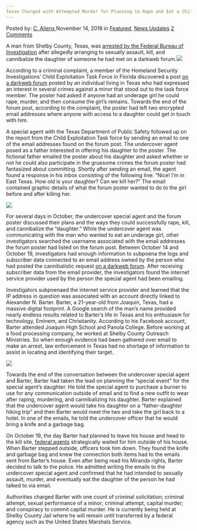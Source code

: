```yaml
---
Texan Charged with Attempted Murder for Planning to Rape and Eat a Child
---
```

<article class="post-listing post-27217 post type-post status-publish format-standard has-post-thumbnail hentry category-deepdot-news category-news-updates tag-attempted tag-charged tag-child tag-eat tag-murder tag-planning tag-rape tag-texan">
<div class="post-inner">
<p class="post-meta">
<span>Posted by: <a href="https://www.deepdotweb.com/author/caliens/" title="">C. Aliens </a></span>
<span>November 14, 2018</span>
<span>in <a href="https://www.deepdotweb.com/category/deepdot-news/" rel="category tag">Featured</a>, <a href="https://www.deepdotweb.com/category/news-updates/" rel="category tag">News Updates</a></span>
<span><a href="https://www.deepdotweb.com/2018/11/14/texan-charged-with-attempted-murder-for-planning-to-rape-and-eat-a-child/#comments">2 Comments</a></span>
</p>
<div class="clear"></div>
<div class="entry">
<p>A man from Shelby County, Texas, was <a href="https://www.lightandchampion.com/news-center-news-joaquin-news-logansport-news-shelbyville-news-tenaha-news-timpson-news/joaquin-man">arrested by the Federal Bureau of Investigation</a> after allegedly arranging to sexually assault, kill, and cannibalize the daughter of someone he had met on a darkweb forum.<img class="wp-image-27221 aligncenter" src="https://www.deepdotweb.com/wp-content/uploads/2018/11/word-image-19.jpeg" srcset="https://www.deepdotweb.com/wp-content/uploads/2018/11/word-image-19.jpeg 660w, https://www.deepdotweb.com/wp-content/uploads/2018/11/word-image-19-300x150.jpeg 300w" sizes="(max-width: 660px) 100vw, 660px" /></p>
<p>According to a criminal complaint, a member of the Homeland Security Investigations’ Child Exploitation Task Force in Florida discovered a post <a href="https://www.deepdotweb.com/tag/darknet/">on a darkweb forum</a> posted by an individual living in Texas who had expressed an interest in several crimes against a minor that stood out to the task force member. The poster had asked if anyone had an underage girl he could rape, murder, and then consume the girl’s remains. Towards the end of the forum post, according to the complaint, the poster had left two encrypted email addresses where anyone with access to a daughter could get in touch with him.</p>
<p>A special agent with the Texas Department of Public Safety followed up on the report from the Child Exploitation Task force by sending an email to one of the email addresses found on the forum post. The undercover agent posed as a father interested in offering his daughter to the poster. The fictional father emailed the poster about his daughter and asked whether or not he could also participate in the gruesome crimes the forum poster had fantasized about committing. Shortly after sending an email, the agent found a response in his inbox consisting of the following line: &#8220;Nice! I’m in East Texas. How old is your daughter? Can we kill her?” The email contained graphic details of what the forum poster wanted to do to the girl before and after killing her.</p>
<p><img class="wp-image-27222" src="https://www.deepdotweb.com/wp-content/uploads/2018/11/word-image-20.jpeg" srcset="https://www.deepdotweb.com/wp-content/uploads/2018/11/word-image-20.jpeg 660w, https://www.deepdotweb.com/wp-content/uploads/2018/11/word-image-20-300x206.jpeg 300w" sizes="(max-width: 660px) 100vw, 660px" /></p>
<p>For several days in October, the undercover special agent and the forum poster discussed their plans and the ways they could successfully rape, kill, and cannibalize the “daughter.” While the undercover agent was communicating with the man who wanted to eat an underage girl, other investigators searched the username associated with the email addresses the forum poster had listed on the forum post. Between October 14 and October 19, investigators had enough information to subpoena the logs and subscriber data connected to an email address owned by the person who had posted the cannibalistic request <a href="https://www.deepdotweb.com/marketplace-directory/categories/discussion-forums">on a darkweb forum</a>. After receiving subscriber data from the email provider, the investigators found the internet service provider used by the person the special agent had been emailing.</p>
<p>Investigators subpoenaed the internet service provider and learned that the IP address in question was associated with an account directly linked to Alexander N. Barter. Barter, a 21-year-old from Joaquin, Texas, had a massive digital footprint. A Google search of the man’s name provided nearly endless results related to Barter’s life in Texas and his enthusiasm for technology, Eminem, and Christianity. According to his Facebook account, Barter attended Joaquin High School and Panola College. Before working at a food processing company, he worked at Shelby County Outreach Ministries. So when enough evidence had been gathered over email to make an arrest, law enforcement in Texas had no shortage of information to assist in locating and identifying their target.</p>
<p><img class="wp-image-27223" src="https://www.deepdotweb.com/wp-content/uploads/2018/11/word-image-21.jpeg" srcset="https://www.deepdotweb.com/wp-content/uploads/2018/11/word-image-21.jpeg 660w, https://www.deepdotweb.com/wp-content/uploads/2018/11/word-image-21-300x150.jpeg 300w" sizes="(max-width: 660px) 100vw, 660px" /></p>
<p>Towards the end of the conversation between the undercover special agent and Barter, Barter had taken the lead on planning the “special event” for the special agent’s daughter. He told the special agent to purchase a burner to use for any communication outside of email and to find a new outfit to wear after raping, murdering, and cannibalizing his daughter. Barter explained that the undercover agent would take his daughter on a “father-daughter hiking trip” and then Barter would meet the two and take the girl back to a hotel. In one of the emails, he told the undercover officer that he would bring a knife and a garbage bag.</p>
<p>On October 19, the day Barter had planned to leave his house and head to the kill site, <a href="https://www.deepdotweb.com/tag/fbi/">federal agents</a> strategically waited for him outside of his house. When Barter stepped outside, officers took him down. They found the knife and garbage bag and knew the connection both items had to the emails sent from Barter’s house. Even after being read his Miranda rights, Barter decided to talk to the police. He admitted writing the emails to the undercover special agent and confirmed that he had intended to sexually assault, murder, and eventually eat the daughter of the person he had talked to via email.</p>
<p>Authorities charged Barter with one count of criminal solicitation; criminal attempt, sexual performance of a minor; criminal attempt, capital murder; and conspiracy to commit capital murder. He is currently being held at Shelby County Jail where he will remain until transferred by a federal agency such as the United States Marshals Service.</p>
</div>
<span style="display:none"><a href="https://www.deepdotweb.com/tag/attempted/" rel="tag">attempted</a> <a href="https://www.deepdotweb.com/tag/charged/" rel="tag">charged</a> <a href="https://www.deepdotweb.com/tag/child/" rel="tag">child</a> <a href="https://www.deepdotweb.com/tag/eat/" rel="tag">eat</a> <a href="https://www.deepdotweb.com/tag/murder/" rel="tag">murder</a> <a href="https://www.deepdotweb.com/tag/planning/" rel="tag">planning</a> <a href="https://www.deepdotweb.com/tag/rape/" rel="tag">rape</a> <a href="https://www.deepdotweb.com/tag/texan/" rel="tag">texan</a></span> <span style="display:none" class="updated">2018-11-14</span>
<div style="display:none" class="vcard author" itemprop="author" itemscope itemtype="http://schema.org/Person"><strong class="fn" itemprop="name"><a href="https://www.deepdotweb.com/author/caliens/" title="Posts by C. Aliens" rel="author">C. Aliens</a></strong></div>
</div>
</article>

